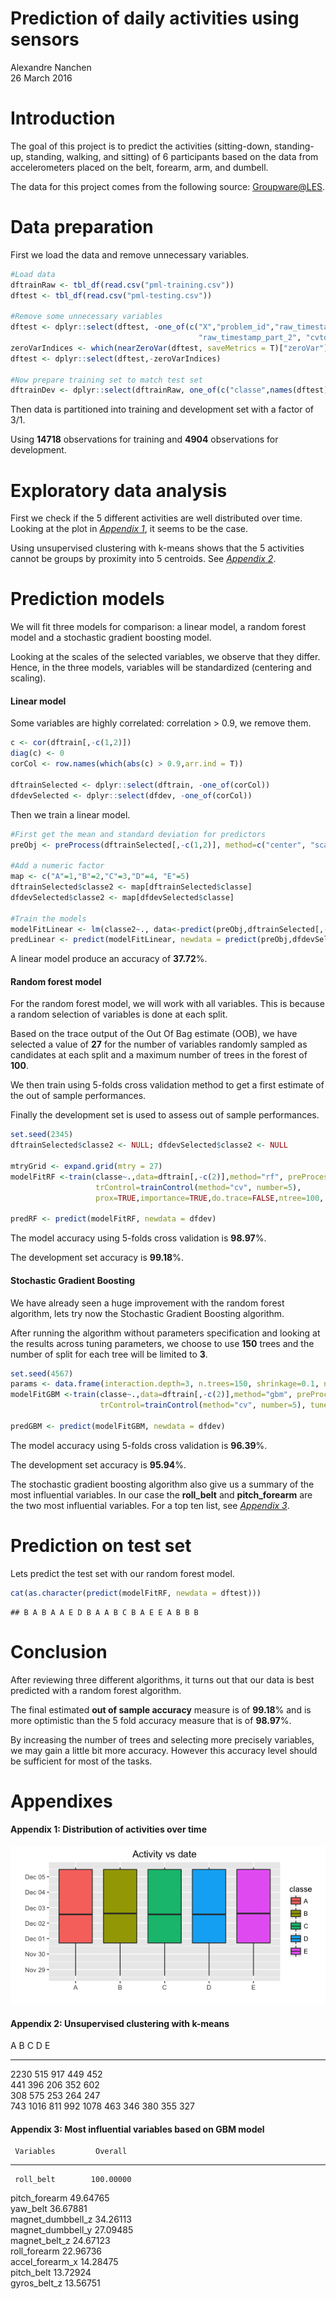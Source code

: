 # Prediction of daily activities using sensors
Alexandre Nanchen  
26 March 2016  



# Introduction
The goal of this project is to predict the activities (sitting-down, standing-up, standing, walking, and sitting) of 6 participants based on 
the data from accelerometers placed on the belt, forearm, arm, and dumbell.

The data for this project comes from the following source: [Groupware@LES](http://groupware.les.inf.puc-rio.br/har).

# Data preparation
First we load the data and remove unnecessary variables.



```r
#Load data
dftrainRaw <- tbl_df(read.csv("pml-training.csv"))
dftest <- tbl_df(read.csv("pml-testing.csv"))

#Remove some unnecessary variables
dftest <- dplyr::select(dftest, -one_of(c("X","problem_id","raw_timestamp_part_1", "num_window",
                                          "raw_timestamp_part_2", "cvtd_timestamp")))
zeroVarIndices <- which(nearZeroVar(dftest, saveMetrics = T)["zeroVar"]==TRUE)
dftest <- dplyr::select(dftest,-zeroVarIndices)

#Now prepare training set to match test set
dftrainDev <- dplyr::select(dftrainRaw, one_of(c("classe",names(dftest))))
```

Then data is partitioned into training and development set with a factor of 3/1.  


Using **14718** observations for training and **4904** observations for development.

# Exploratory data analysis
First we check if the 5 different activities are well distributed over time. Looking at the plot in *<a href="#Appendix1">Appendix 1</a>*,
it seems to be the case.

Using unsupervised clustering with k-means shows that the 5 activities cannot be groups by proximity into 5 centroids. See *<a href="#Appendix2">Appendix 2</a>*.


# Prediction models
We will fit three models for comparison: a linear model, a random forest model and a stochastic gradient boosting model.

Looking at the scales of the selected variables, we observe that they differ. Hence, in the three models, variables will be
standardized (centering and scaling).



#### Linear model
Some variables are highly correlated: correlation > 0.9, we remove them.

```r
c <- cor(dftrain[,-c(1,2)])
diag(c) <- 0
corCol <- row.names(which(abs(c) > 0.9,arr.ind = T))

dftrainSelected <- dplyr::select(dftrain, -one_of(corCol))
dfdevSelected <- dplyr::select(dfdev, -one_of(corCol))
```

Then we train a linear model.

```r
#First get the mean and standard deviation for predictors
preObj <- preProcess(dftrainSelected[,-c(1,2)], method=c("center", "scale"))

#Add a numeric factor
map <- c("A"=1,"B"=2,"C"=3,"D"=4, "E"=5)
dftrainSelected$classe2 <- map[dftrainSelected$classe]
dfdevSelected$classe2 <- map[dfdevSelected$classe]

#Train the models
modelFitLinear <- lm(classe2~., data<-predict(preObj,dftrainSelected[,-c(1,2)]))
predLinear <- predict(modelFitLinear, newdata = predict(preObj,dfdevSelected[,-c(1,2)]))
```
A linear model produce an accuracy of **37.72**%.

#### Random forest model
For the random forest model, we will work with all variables. This is because a random selection of variables is done at each split.

Based on the trace output of the Out Of Bag estimate (OOB), we have selected a value of **27** for the number of variables randomly sampled as candidates at each split and a maximum number of trees in the forest of **100**. 

We then train using 5-folds cross validation method to get a first estimate of the out of sample performances.

Finally the development set is used to assess out of sample performances.


```r
set.seed(2345)
dftrainSelected$classe2 <- NULL; dfdevSelected$classe2 <- NULL

mtryGrid <- expand.grid(mtry = 27)
modelFitRF <-train(classe~.,data=dftrain[,-c(2)],method="rf", preProcess=c("center","scale"), 
                   trControl=trainControl(method="cv", number=5),
                   prox=TRUE,importance=TRUE,do.trace=FALSE,ntree=100, tuneGrid=mtryGrid)

predRF <- predict(modelFitRF, newdata = dfdev)
```
The model accuracy using 5-folds cross validation is **98.97**%.

The development set accuracy is **99.18**%.

#### Stochastic Gradient Boosting
We have already seen a huge improvement with the random forest algorithm, lets try now the Stochastic Gradient Boosting algorithm.

After running the algorithm without parameters specification and looking at the results across tuning parameters, we choose to use **150** trees
and the number of split for each tree will be limited to **3**.


```r
set.seed(4567)
params <- data.frame(interaction.depth=3, n.trees=150, shrinkage=0.1, n.minobsinnode=10)
modelFitGBM <-train(classe~.,data=dftrain[,-c(2)],method="gbm", preProcess=c("center","scale"), 
                    trControl=trainControl(method="cv", number=5), tuneGrid=params)

predGBM <- predict(modelFitGBM, newdata = dfdev)
```
The model accuracy using 5-folds cross validation is **96.39**%.

The development set accuracy is **95.94**%.

The stochastic gradient boosting algorithm also give us a summary of the most influential variables. In our case the **roll_belt** and **pitch_forearm** are the two most influential variables. For a top ten list, see *<a href="#Appendix3">Appendix 3</a>*.

# Prediction on test set
Lets predict the test set with our random forest model.

```r
cat(as.character(predict(modelFitRF, newdata = dftest)))
```

```
## B A B A A E D B A A B C B A E E A B B B
```

# Conclusion
After reviewing three different algorithms, it turns out that our data is best predicted with a random forest algorithm.

The final estimated **out of sample accuracy** measure is of **99.18**% and is more optimistic than the 5 fold accuracy measure that is of **98.97**%.

By increasing the number of trees and selecting more precisely variables, we may gain a little bit more accuracy.
However this accuracy level should be sufficient for most of the tasks.

# Appendixes
#### Appendix 1: Distribution of activities over time
<a name="Appendix1"></a>![](course8project_files/figure-html/Appendix1-1.png)<!-- -->

#### Appendix 2: Unsupervised clustering with k-means
<a name="Appendix2"></a>

  A       B       C      D      E   
------  ------  -----  -----  ------
 2230    515     917    449    452  
 441     396     206    352    602  
 308     575     253    264    247  
 743     1016    811    992    1078 
 463     346     380    355    327  

#### Appendix 3: Most influential variables based on GBM model
<a name="Appendix3"></a>

     Variables         Overall  
-------------------  -----------
     roll_belt        100.00000 
   pitch_forearm      49.64765  
     yaw_belt         36.67881  
 magnet_dumbbell_z    34.26113  
 magnet_dumbbell_y    27.09485  
   magnet_belt_z      24.67123  
   roll_forearm       22.96736  
  accel_forearm_x     14.28475  
    pitch_belt        13.72924  
   gyros_belt_z       13.56751  
